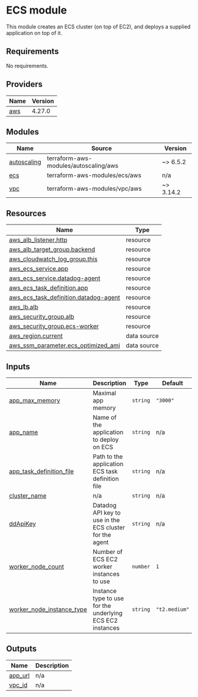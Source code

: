 # ECS module

This module creates an ECS cluster (on top of EC2), and deploys a supplied application on top of it.

<!-- BEGIN_TF_DOCS -->
## Requirements

No requirements.

## Providers

| Name | Version |
|------|---------|
| <a name="provider_aws"></a> [aws](#provider\_aws) | 4.27.0 |

## Modules

| Name | Source | Version |
|------|--------|---------|
| <a name="module_autoscaling"></a> [autoscaling](#module\_autoscaling) | terraform-aws-modules/autoscaling/aws | ~> 6.5.2 |
| <a name="module_ecs"></a> [ecs](#module\_ecs) | terraform-aws-modules/ecs/aws | n/a |
| <a name="module_vpc"></a> [vpc](#module\_vpc) | terraform-aws-modules/vpc/aws | ~> 3.14.2 |

## Resources

| Name | Type |
|------|------|
| [aws_alb_listener.http](https://registry.terraform.io/providers/hashicorp/aws/latest/docs/resources/alb_listener) | resource |
| [aws_alb_target_group.backend](https://registry.terraform.io/providers/hashicorp/aws/latest/docs/resources/alb_target_group) | resource |
| [aws_cloudwatch_log_group.this](https://registry.terraform.io/providers/hashicorp/aws/latest/docs/resources/cloudwatch_log_group) | resource |
| [aws_ecs_service.app](https://registry.terraform.io/providers/hashicorp/aws/latest/docs/resources/ecs_service) | resource |
| [aws_ecs_service.datadog-agent](https://registry.terraform.io/providers/hashicorp/aws/latest/docs/resources/ecs_service) | resource |
| [aws_ecs_task_definition.app](https://registry.terraform.io/providers/hashicorp/aws/latest/docs/resources/ecs_task_definition) | resource |
| [aws_ecs_task_definition.datadog-agent](https://registry.terraform.io/providers/hashicorp/aws/latest/docs/resources/ecs_task_definition) | resource |
| [aws_lb.alb](https://registry.terraform.io/providers/hashicorp/aws/latest/docs/resources/lb) | resource |
| [aws_security_group.alb](https://registry.terraform.io/providers/hashicorp/aws/latest/docs/resources/security_group) | resource |
| [aws_security_group.ecs-worker](https://registry.terraform.io/providers/hashicorp/aws/latest/docs/resources/security_group) | resource |
| [aws_region.current](https://registry.terraform.io/providers/hashicorp/aws/latest/docs/data-sources/region) | data source |
| [aws_ssm_parameter.ecs_optimized_ami](https://registry.terraform.io/providers/hashicorp/aws/latest/docs/data-sources/ssm_parameter) | data source |

## Inputs

| Name | Description | Type | Default | Required |
|------|-------------|------|---------|:--------:|
| <a name="input_app_max_memory"></a> [app\_max\_memory](#input\_app\_max\_memory) | Maximal app memory | `string` | `"3000"` | no |
| <a name="input_app_name"></a> [app\_name](#input\_app\_name) | Name of the application to deploy on ECS | `string` | n/a | yes |
| <a name="input_app_task_definition_file"></a> [app\_task\_definition\_file](#input\_app\_task\_definition\_file) | Path to the application ECS task definition file | `string` | n/a | yes |
| <a name="input_cluster_name"></a> [cluster\_name](#input\_cluster\_name) | n/a | `string` | n/a | yes |
| <a name="input_ddApiKey"></a> [ddApiKey](#input\_ddApiKey) | Datadog API key to use in the ECS cluster for the agent | `string` | n/a | yes |
| <a name="input_worker_node_count"></a> [worker\_node\_count](#input\_worker\_node\_count) | Number of ECS EC2 worker instances to use | `number` | `1` | no |
| <a name="input_worker_node_instance_type"></a> [worker\_node\_instance\_type](#input\_worker\_node\_instance\_type) | Instance type to use for the underlying ECS EC2 instances | `string` | `"t2.medium"` | no |

## Outputs

| Name | Description |
|------|-------------|
| <a name="output_app_url"></a> [app\_url](#output\_app\_url) | n/a |
| <a name="output_vpc_id"></a> [vpc\_id](#output\_vpc\_id) | n/a |
<!-- END_TF_DOCS -->